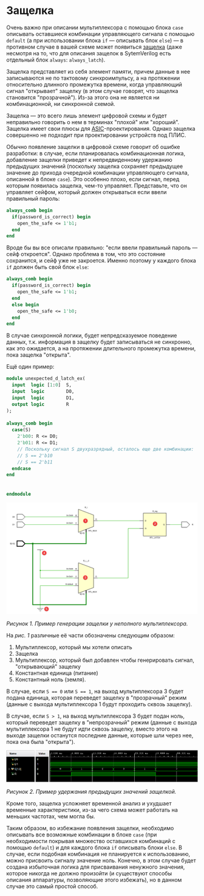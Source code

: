# Защелка

Очень важно при описании мультиплексора с помощью блока `case` описывать оставшиеся комбинации управляющего сигнала с помощью `default` (а при использовании блока `if` — описывать блок `else`) — в противном случае в вашей схеме может появиться [защелка](https://www.build-electronic-circuits.com/d-latch/) (даже несмотря на то, что для описания защелок в SytemVerilog есть отдельный блок `always`: `always_latch`).

Защелка представляет из себя элемент памяти, причем данные в нее записываются не по тактовому синхроимпульсу, а на протяжении относительно длинного промежутка времени, когда управляющий сигнал "открывает" защелку (в этом случае говорят, что защелка становится "прозрачной"). Из-за этого она не является ни комбинационной, ни синхронной схемой.

Защелка — это всего лишь элемент цифровой схемы и будет неправильно говорить о нем в терминах "плохой" или "хороший". Защелка имеет свои плюсы для [ASIC](https://ru.wikipedia.org/wiki/Интегральная_схема_специального_назначения)-проектирования. Однако защелка совершенно не подходит при проектировании устройств под ПЛИС.

Обычно появление защелки в цифровой схеме говорит об ошибке разработки: в случае, если планировалась комбинационная логика, добавление защелки приведет к непредвиденному удержанию предыдущих значений (поскольку защелка сохраняет предыдущее значение до прихода очередной комбинации управляющего сигнала, описанной в блоке `case`). Это особенно плохо, если сигнал, перед которым появилась защелка, чем-то управляет. Представьте, что он управляет сейфом, который должен открываться если ввели правильный пароль:

```SystemVerilog
always_comb begin
  if(password_is_correct) begin
    open_the_safe <= 1'b1;
  end
end
```

Вроде бы вы все описали правильно: "если ввели правильный пароль — сейф откроется". Однако проблема в том, что это состояние сохранится, и сейф уже не закроется. Именно поэтому у каждого блока `if` должен быть свой блок `else`:

```SystemVerilog
always_comb begin
  if(password_is_correct) begin
    open_the_safe <= 1'b1;
  end
  else begin
    open_the_safe <= 1'b0;
  end
end
```

В случае синхронной логики, будет непредсказуемое поведение данных, т.к. информация в защелку будет записываться не синхронно, как это ожидается, а на протяжении длительного промежутка времени, пока защелка "открыта".

Ещё один пример:

```SystemVerilog
module unexpected_d_latch_ex(
  input  logic [1:0]  S,
  input  logic        D0,
  input  logic        D1,
  output logic        R
);

always_comb begin
  case(S)
    2'b00: R <= D0;
    2'b01: R <= D1;
    // Поскольку сигнал S двухразрядный, осталось еще две комбинации:
    // S == 2'b10
    // S == 2'b11
  endcase
end


endmodule
```

![../.pic/Basic%20Verilog%20structures/latches/fig_01.png](../.pic/Basic%20Verilog%20structures/latches/fig_01.png)

_Рисунок 1. Пример генерации защелки у неполного мультиплексора._

На _рис. 1_ различные её части обозначены следующим образом:

1. Мультиплексор, который мы хотели описать
2. Защелка
3. Мультиплексор, который был добавлен чтобы генерировать сигнал, "открывающий" защелку
4. Константная единица (питание)
5. Константный ноль (земля).

В случае, если `S == 0` или `S == 1`, на выход мультиплексора 3 будет подана единица, которая переведет защелку в "прозрачный" режим (данные с выхода мультиплексора 1 будут проходить сквозь защелку).

В случае, если `S > 1`, на выход мультиплексора 3 будет подан ноль, который переведет защелку в "непрозрачный" режим (данные с выхода мультиплексора 1 не будут идти сквозь защелку, вместо этого на выходе защелки останутся последние данные, которые шли через нее, пока она была "открыта").

![../.pic/Basic%20Verilog%20structures/latches/fig_02.png](../.pic/Basic%20Verilog%20structures/latches/fig_02.png)

_Рисунок 2. Пример удержания предыдущих значений защелкой._

Кроме того, защелка усложняет временной анализ и ухудшает временные характеристики, из-за чего схема может работать на меньших частотах, чем могла бы.

Таким образом, во избежание появления защелки, необходимо описывать все возможные комбинации в блоке `case` (при необходимости покрывая множество оставшихся комбинаций с помощью `default`) и для каждого блока `if` описывать блоки `else`. В случае, если подобная комбинация не планируется к использованию, можно присвоить сигналу значение ноль. Конечно, в этом случае будет создана избыточная логика для присваивания ненужного значения, которое никогда не должно произойти (и существуют способы описания аппаратуры, позволяющие этого избежать), но в данном случае это самый простой способ.
